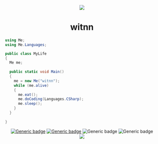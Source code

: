 <div align="center">

<img src="https://media4.giphy.com/media/TIj8cbzWYKnE9ul3ab/giphy.gif?cid=6c09b952ufw8oyalcu4xbhyka6l3t8r5q6rlyp841xu1858z&rid=giphy.gif&ct=s">

<h1>witnn</h1>


</div>

 

<div>

```cs
using Me;
using Me.Languages;

public class MyLife 
{
  Me me;
  
  public static void Main() 
  {
    me = new Me("witnn");
    while (me.alive) 
    {
      me.eat();
      me.doCoding(Languages.CSharp);
      me.sleep();
    }
  }
  
}
```
</div>

<div align="center">

[![Generic badge](https://img.shields.io/badge/youtube-witnn_ile_Unity-red.svg)](https://www.youtube.com/channel/UCDrOUmzkU5_fQpIEg9NAZqg/)
[![Generic badge](https://img.shields.io/badge/instagram-witnn-purple.svg)](https://www.instagram.com/bkvanc/)
![Generic badge](https://img.shields.io/badge/engine-Unity-darkgray.svg)
![Generic badge](https://img.shields.io/badge/language-CSharp-blue.svg)
<br>
<img src="https://media4.giphy.com/media/TIj8cbzWYKnE9ul3ab/giphy.gif?cid=6c09b952ufw8oyalcu4xbhyka6l3t8r5q6rlyp841xu1858z&rid=giphy.gif&ct=s">
</div>

